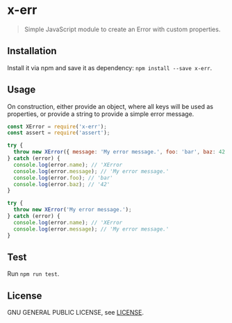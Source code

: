 # x-err

> Simple JavaScript module to create an Error with custom properties.


## Installation

Install it via npm and save it as dependency: `npm install --save x-err`.


## Usage

On construction, either provide an object, where all keys will be used as properties, or provide a string to provide a simple error message.

```javascript
const XError = require('x-err');
const assert = require('assert');

try {
  throw new XError({ message: 'My error message.', foo: 'bar', baz: 42 });
} catch (error) {
  console.log(error.name); // 'XError
  console.log(error.message); // 'My error message.'
  console.log(error.foo); // 'bar'
  console.log(error.baz); // '42'
}

try {
  throw new XError('My error message.');
} catch (error) {
  console.log(error.name); // 'XError
  console.log(error.message); // 'My error message.'
}
```


## Test

Run `npm run test`.


## License

GNU GENERAL PUBLIC LICENSE, see [LICENSE](LICENSE).